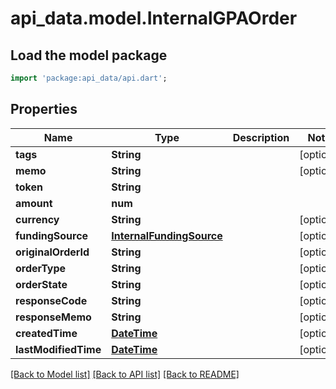 # api_data.model.InternalGPAOrder

## Load the model package
```dart
import 'package:api_data/api.dart';
```

## Properties
Name | Type | Description | Notes
------------ | ------------- | ------------- | -------------
**tags** | **String** |  | [optional] 
**memo** | **String** |  | [optional] 
**token** | **String** |  | 
**amount** | **num** |  | 
**currency** | **String** |  | [optional] 
**fundingSource** | [**InternalFundingSource**](InternalFundingSource.md) |  | [optional] 
**originalOrderId** | **String** |  | [optional] 
**orderType** | **String** |  | [optional] 
**orderState** | **String** |  | [optional] 
**responseCode** | **String** |  | [optional] 
**responseMemo** | **String** |  | [optional] 
**createdTime** | [**DateTime**](DateTime.md) |  | [optional] 
**lastModifiedTime** | [**DateTime**](DateTime.md) |  | [optional] 

[[Back to Model list]](../README.md#documentation-for-models) [[Back to API list]](../README.md#documentation-for-api-endpoints) [[Back to README]](../README.md)


